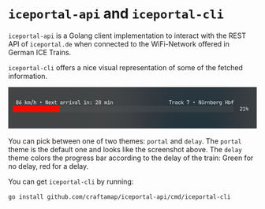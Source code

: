 # `iceportal-api` and `iceportal-cli`

`iceportal-api` is a Golang client implementation to interact with the REST
API of `iceportal.de` when connected to the WiFi-Network offered in German ICE
Trains.

`iceportal-cli` offers a nice visual representation of some of the fetched information.

![Screenshot showing the iceportal-cli application](.github/screenshot-1.png)

You can pick between one of two themes: `portal` and `delay`. The `portal` theme
is the default one and looks like the screenshot above. The `delay` theme colors
the progress bar according to the delay of the train: Green for no delay, red for
a delay.

You can get `iceportal-cli` by running: 

```
go install github.com/craftamap/iceportal-api/cmd/iceportal-cli
```
